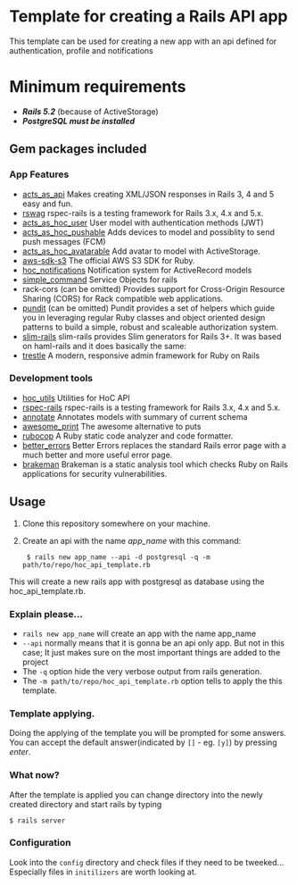 # Template for creating a Rails API app

This template can be used for creating a new app with an api defined for authentication, profile and notifications

# Minimum requirements
* ***Rails 5.2*** (because of ActiveStorage)
* ***PostgreSQL must be installed***

## Gem packages included

### App Features
* [acts_as_api]
  Makes creating XML/JSON responses in Rails 3, 4 and 5 easy and fun.
* [rswag]
  rspec-rails is a testing framework for Rails 3.x, 4.x and 5.x.
* [acts_as_hoc_user]
  User model with authentication methods (JWT)
* [acts_as_hoc_pushable]
  Adds devices to model and possiblity to send push messages (FCM)
* [acts_as_hoc_avatarable]
  Add avatar to model with ActiveStorage.
* [aws-sdk-s3]
  The official AWS S3 SDK for Ruby.
* [hoc_notifications]
  Notification system for ActiveRecord models
* [simple_command]
  Service Objects for rails
* rack-cors (can be omitted)
  Provides support for Cross-Origin Resource Sharing (CORS) for Rack compatible web applications.
* [pundit] (can be omitted)
  Pundit provides a set of helpers which guide you in leveraging regular Ruby classes and object oriented design patterns to build a simple, robust and scaleable authorization system.
* [slim-rails]
  slim-rails provides Slim generators for Rails 3+. It was based on haml-rails and it does basically the same:
* [trestle]
  A modern, responsive admin framework for Ruby on Rails

### Development tools
* [hoc_utils] Utilities for HoC API
* [rspec-rails]
  rspec-rails is a testing framework for Rails 3.x, 4.x and 5.x.
* [annotate]
  Annotates models with summary of current schema
* [awesome_print]
  The awesome alternative to puts
* [rubocop]
   A Ruby static code analyzer and code formatter.
* [better_errors]
  Better Errors replaces the standard Rails error page with a much better and more useful error page.
* [brakeman]
  Brakeman is a static analysis tool which checks Ruby on Rails applications for security vulnerabilities.

## Usage

1. Clone this repository somewhere on your machine.
2. Create an api with the name _app_name_ with this command:



        $ rails new app_name --api -d postgresql -q -m path/to/repo/hoc_api_template.rb    



This will create a new rails app with postgresql as database using the hoc_api_template.rb.
### Explain please...
* `rails new app_name` will create an app with the name app_name
* `--api` normally means that it is gonna be an api only app. But not in this case; It just makes sure on the most important things are added to the project
* The `-q` option hide the very verbose output from rails generation.
* The `-m path/to/repo/hoc_api_template.rb` option tells to apply the this template.

### Template applying.

Doing the applying of the template you will be prompted for some answers. You can accept the default answer(indicated by `[]` - eg. `[y]`) by pressing *enter*.

### What now?
After the template is applied you can change directory into the newly created directory and start rails by typing

    $ rails server

### Configuration
Look into the `config` directory and check files if they need to be tweeked... Especially files in `initilizers` are worth looking at.

[rails-cors]:https://github.com/cyu/rack-cors
[rbenv]:https://github.com/sstephenson/rbenv
[Homebrew]:http://brew.sh
[hoc_api]:http:https://bitbucket.org/houseofcode/rails-template/src/master/
[acts_as_api]:http://www.christianbaeuerlein.com/acts_as_api/
[rspec-rails]:https://github.com/rspec/rspec-rails
[rswag]:https://github.com/domaindrivendev/rswag
[acts_as_hoc_user]:https://github.com/house-of-code/acts_as_hoc_user
[acts_as_hoc_pushable]:https://github.com/house-of-code/acts_as_hoc_pushable
[hoc_notifications]:https://github.com/house-of-code/hoc_notifications
[simple_command]:https://github.com/nebulab/simple_command
[pundit]:https://github.com/varvet/pundit
[annotate]:https://github.com/ctran/annotate_models
[awesome_print]:https://github.com/awesome-print/awesome_print
[rubocop]:https://github.com/rubocop-hq/rubocop
[better_errors]:https://github.com/BetterErrors/better_errors
[brakeman]:https://github.com/presidentbeef/brakeman
[trestle]:https://github.com/TrestleAdmin/trestle
[mini_magick]:https://github.com/minimagick/minimagick
[aws-sdk-s3]:https://github.com/aws/aws-sdk-ruby
[acts_as_hoc_avatarable]:https://github.com/house-of-code/acts_as_hoc_avatarable
[slim-rails]:https://github.com/slim-template/slim-rails
[hoc_utils]:https://github.com/house-of-code/hoc_utils
